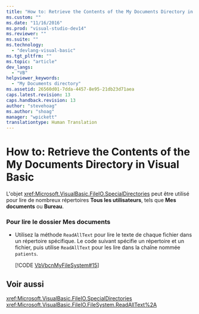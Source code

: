 ```yaml
---
title: "How to: Retrieve the Contents of the My Documents Directory in Visual Basic | Microsoft Docs"
ms.custom: ""
ms.date: "11/16/2016"
ms.prod: "visual-studio-dev14"
ms.reviewer: ""
ms.suite: ""
ms.technology: 
  - "devlang-visual-basic"
ms.tgt_pltfrm: ""
ms.topic: "article"
dev_langs: 
  - "VB"
helpviewer_keywords: 
  - "My Documents directory"
ms.assetid: 26560d01-7dda-4457-8e95-21db23d71aea
caps.latest.revision: 13
caps.handback.revision: 13
author: "stevehoag"
ms.author: "shoag"
manager: "wpickett"
translationtype: Human Translation
---
```

# How to: Retrieve the Contents of the My Documents Directory in Visual Basic
L'objet <xref:Microsoft.VisualBasic.FileIO.SpecialDirectories> peut être utilisé pour lire de nombreux répertoires **Tous les utilisateurs**, tels que **Mes documents** ou **Bureau**.  
  
### Pour lire le dossier Mes documents  
  
-   Utilisez la méthode `ReadAllText` pour lire le texte de chaque fichier dans un répertoire spécifique.  Le code suivant spécifie un répertoire et un fichier, puis utilise `ReadAllText` pour les lire dans la chaîne nommée `patients`.  
  
     [!CODE [VbVbcnMyFileSystem#15](../CodeSnippet/VS_Snippets_VBCSharp/VbVbcnMyFileSystem#15)]  
  
## Voir aussi  
 <xref:Microsoft.VisualBasic.FileIO.SpecialDirectories>   
 <xref:Microsoft.VisualBasic.FileIO.FileSystem.ReadAllText%2A>